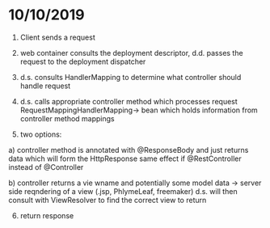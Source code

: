 # 10/10/2019

1) Client sends a request

2) web container consults the deployment descriptor, d.d. passes the request to the deployment dispatcher

3) d.s. consults HandlerMapping to determine what controller should handle request

4) d.s. calls appropriate controller method which processes request
RequestMappingHandlerMapping-> bean which holds information from controller method mappings

5) two options:

a) controller method is annotated with @ResponseBody and just returns data which will form the HttpResponse
same effect if @RestController instead of @Controller

b) controller returns a vie wname and potentially some model data -> server side reqndering of a view (.jsp, PhlymeLeaf, freemaker)
d.s. will then consult with ViewResolver to find the correct view to return

6) return response